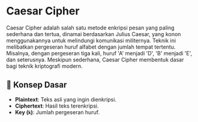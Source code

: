 # Caesar Cipher

Caesar Cipher adalah salah satu metode enkripsi pesan yang paling sederhana dan tertua, dinamai berdasarkan Julius Caesar, yang konon menggunakannya untuk melindungi komunikasi militernya. Teknik ini melibatkan pergeseran huruf alfabet dengan jumlah tempat tertentu. Misalnya, dengan pergeseran tiga kali, huruf 'A' menjadi 'D', 'B' menjadi 'E', dan seterusnya. Meskipun sederhana, Caesar Cipher membentuk dasar bagi teknik kriptografi modern.

## 📝 Konsep Dasar

- **Plaintext**: Teks asli yang ingin dienkripsi.
- **Ciphertext**: Hasil teks terenkripsi.
- **Key (`k`)**: Jumlah pergeseran huruf.
